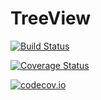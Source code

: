 # TreeView

[![Build Status](https://travis-ci.org/dpsanders/TreeView.jl.svg?branch=master)](https://travis-ci.org/dpsanders/TreeView.jl)

[![Coverage Status](https://coveralls.io/repos/dpsanders/TreeView.jl/badge.svg?branch=master&service=github)](https://coveralls.io/github/dpsanders/TreeView.jl?branch=master)

[![codecov.io](http://codecov.io/github/dpsanders/TreeView.jl/coverage.svg?branch=master)](http://codecov.io/github/dpsanders/TreeView.jl?branch=master)
